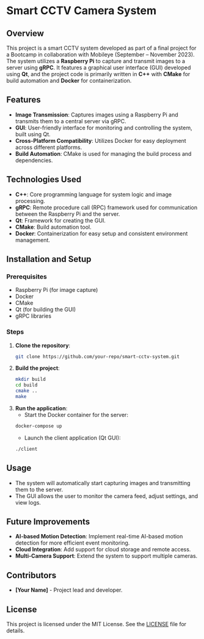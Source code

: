 # Smart CCTV Camera System

## Overview
This project is a smart CCTV system developed as part of a final project for a Bootcamp in collaboration with Mobileye (September – November 2023). The system utilizes a **Raspberry Pi** to capture and transmit images to a server using **gRPC**. It features a graphical user interface (GUI) developed using **Qt**, and the project code is primarily written in **C++** with **CMake** for build automation and **Docker** for containerization.

## Features
- **Image Transmission**: Captures images using a Raspberry Pi and transmits them to a central server via gRPC.
- **GUI**: User-friendly interface for monitoring and controlling the system, built using Qt.
- **Cross-Platform Compatibility**: Utilizes Docker for easy deployment across different platforms.
- **Build Automation**: CMake is used for managing the build process and dependencies.

## Technologies Used
- **C++**: Core programming language for system logic and image processing.
- **gRPC**: Remote procedure call (RPC) framework used for communication between the Raspberry Pi and the server.
- **Qt**: Framework for creating the GUI.
- **CMake**: Build automation tool.
- **Docker**: Containerization for easy setup and consistent environment management.

## Installation and Setup

### Prerequisites
- Raspberry Pi (for image capture)
- Docker
- CMake
- Qt (for building the GUI)
- gRPC libraries

### Steps
1. **Clone the repository**:
    ```bash
    git clone https://github.com/your-repo/smart-cctv-system.git
    ```
2. **Build the project**:
    ```bash
    mkdir build
    cd build
    cmake ..
    make
    ```
3. **Run the application**:
    - Start the Docker container for the server:
    ```bash
    docker-compose up
    ```
    - Launch the client application (Qt GUI):
    ```bash
    ./client
    ```

## Usage
- The system will automatically start capturing images and transmitting them to the server.
- The GUI allows the user to monitor the camera feed, adjust settings, and view logs.

## Future Improvements
- **AI-based Motion Detection**: Implement real-time AI-based motion detection for more efficient event monitoring.
- **Cloud Integration**: Add support for cloud storage and remote access.
- **Multi-Camera Support**: Extend the system to support multiple cameras.

## Contributors
- **[Your Name]** - Project lead and developer.

## License
This project is licensed under the MIT License. See the [LICENSE](LICENSE) file for details.
